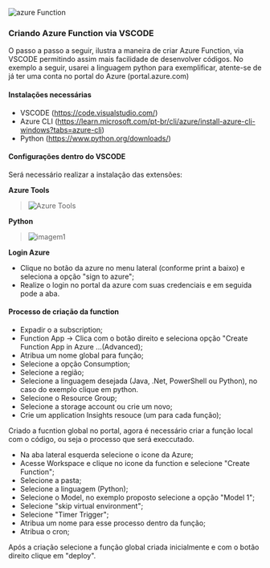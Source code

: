 ![azure Function](https://github.com/user-attachments/assets/53be8194-5967-4dcd-b51b-6057bb5eeac2)

### Criando Azure Function via VSCODE

<p> O passo a passo a seguir, ilustra a maneira de criar Azure Function, via VSCODE permitindo assim mais facilidade de desenvolver códigos. 
No exemplo a seguir, usarei a linguagem python para exemplificar, atente-se de já ter uma conta no portal do Azure (portal.azure.com)</p>


#### Instalações necessárias 
 -  VSCODE (https://code.visualstudio.com/)
 -  Azure CLI (https://learn.microsoft.com/pt-br/cli/azure/install-azure-cli-windows?tabs=azure-cli)
 -  Python (https://www.python.org/downloads/)

#### Configurações dentro do VSCODE

<p> Será necessário realizar a instalação das extensões: </p>

<strong> Azure Tools </strong>
 > ![Azure Tools](https://github.com/user-attachments/assets/451a5b86-a173-48fc-8b1e-3656b950f9e3)

 <strong> Python </strong>
 > ![imagem1](https://github.com/user-attachments/assets/5d5269aa-1029-477a-90f7-965f0ed40aa8)

 
 <strong>  Login Azure </strong>  
 - Clique no botão da azure no menu lateral (conforme print a baixo) e seleciona a opção "sign to azure";
 - Realize o login no portal da azure com suas credenciais e em seguida pode a aba.
 
 #### Processo de criação da function
 
 - Expadir o a subscription;
 - Function App -> Clica com o botão direito e seleciona opção "Create Function App in Azure ...(Advanced);
 - Atribua um nome global para função;
 - Selecione a opção Consumption;
 - Selecione a região;
 - Selecione a linguagem desejada (Java, .Net, PowerShell ou Python), no caso do exemplo clique em python.
 - Selecione o Resource Group; 
 - Selecione a storage account ou crie um novo;
 - Crie um application Insights resouce (um para cada função);
 
 <p> Criado a fucntion global no portal, agora é necessário criar a função local com o código, ou seja o processo que será execcutado.</p>
 
 - Na aba lateral esquerda selecione o icone da Azure; 
 - Acesse Workspace e clique no icone da function e selecione "Create Function";
 - Selecione a pasta;
 - Selecione a linguagem (Python);
 - Selecione o Model, no exemplo proposto selecione a opção "Model 1";
 - Selecione "skip virtual environment";
 - Selecione "Timer Trigger"; 
 - Atribua um nome para esse processo dentro da função;
 - Atribua o cron;
 

 <p> Após a criação selecione a função global criada inicialmente e com o botão direito clique em "deploy". </p>
